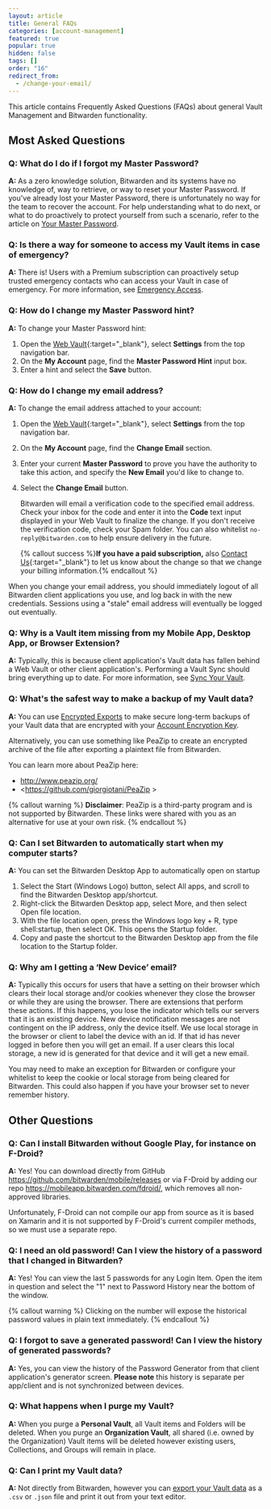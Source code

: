 ```yaml
---
layout: article
title: General FAQs
categories: [account-management]
featured: true
popular: true
hidden: false
tags: []
order: "16"
redirect_from:
  - /change-your-email/
---
```


This article contains Frequently Asked Questions (FAQs) about general Vault Management and Bitwarden functionality.

## Most Asked Questions

### Q: What do I do if I forgot my Master Password?

**A:** As a zero knowledge solution, Bitwarden and its systems have no knowledge of, way to retrieve, or way to reset your Master Password. If you've already lost your Master Password, there is unfortunately no way for the team to recover the account. For help understanding what to do next, or what to do proactively to protect yourself from such a scenario, refer to the article on [Your Master Password]({{site.baseurl}}/master-password/).

### Q: Is there a way for someone to access my Vault items in case of emergency?

**A:** There is! Users with a Premium subscription can proactively setup trusted emergency contacts who can access your Vault in case of emergency. For more information, see [Emergency Access]({{site.baseurl}}/emergency-access/).

### Q: How do I change my Master Password hint?

**A:** To change your Master Password hint:

1. Open the [Web Vault](https://vault.bitwarden.com){:target="\_blank"}, select **Settings** from the top navigation bar.
2. On the **My Account** page, find the **Master Password Hint** input box.
3. Enter a hint and select the **Save** button.

### Q: How do I change my email address?

**A:** To change the email address attached to your account:

1. Open the [Web Vault](https://vault.bitwarden.com){:target="\_blank"}, select **Settings** from the top navigation bar.
2. On the **My Account** page, find the **Change Email** section.
3. Enter your current **Master Password** to prove you have the authority to take this action, and specify the **New Email** you'd like to change to.
4. Select the **Change Email** button.

   Bitwarden will email a verification code to the specified email address. Check your inbox for the code and enter it into the **Code** text input displayed in your Web Vault to finalize the change. If you don't receive the verification code, check your Spam folder. You can also whitelist `no-reply@bitwarden.com` to help ensure delivery in the future.

   {% callout success %}**If you have a paid subscription,** also [Contact Us](https://bitwarden.com/contact){:target="\_blank"} to let us know about the change so that we change your billing information.{% endcallout %}

When you change your email address, you should immediately logout of all Bitwarden client applications you use, and log back in with the new credentials. Sessions using a "stale" email address will eventually be logged out eventually.

### Q: Why is a Vault item missing from my Mobile App, Desktop App, or Browser Extension?

**A:** Typically, this is because client application's Vault data has fallen behind a Web Vault or other client application's. Performing a Vault Sync should bring everything up to date. For more information, see [Sync Your Vault]({{site.baseurl}}/vault-sync/).

### Q: What's the safest way to make a backup of my Vault data?

**A:** You can use [Encrypted Exports]({{site.baseurl}}/encrypted-export/) to make secure long-term backups of your Vault data that are encrypted with your [Account Encryption Key]({{site.baseurl}}/account-encryption-key/).

Alternatively, you can use something like PeaZip to create an encrypted archive of the file after exporting a plaintext file from Bitwarden.

You can learn more about PeaZip here:
- <http://www.peazip.org/>
- <https://github.com/giorgiotani/PeaZip >

{% callout warning %}
**Disclaimer**: PeaZip is a third-party program and is not supported by Bitwarden. These links were shared with you as an alternative for use at your own risk.
{% endcallout %}

### Q: Can I set Bitwarden to automatically start when my computer starts?

**A:** You can  set the Bitwarden Desktop App to automatically open on startup

1. Select the Start (Windows Logo) button, select All apps, and scroll to find the Bitwarden Desktop app/shortcut.
2. Right-click the Bitwarden Desktop app, select More, and then select Open file location.
3. With the file location open, press the Windows logo key + R, type shell:startup, then select OK. This opens the Startup folder.
4. Copy and paste the shortcut to the Bitwarden Desktop app from the file location to the Startup folder.

### Q: Why am I getting a ‘New Device’ email?

**A:** Typically this occurs for users that have a setting on their browser which clears their local storage and/or cookies whenever they close the browser or while they are using the browser. There are extensions that perform these actions. If this happens, you lose the indicator which tells our servers that it is an existing device. New device notification messages are not contingent on the IP address, only the device itself. We use local storage in the browser or client to label the device with an id. If that id has never logged in before then you will get an email. If a user clears this local storage, a new id is generated for that device and it will get a new email.

You may need to make an exception for Bitwarden or configure your whitelist to keep the cookie or local storage from being cleared for Bitwarden. This could also happen if you have your browser set to never remember history.

## Other Questions

### Q: Can I install Bitwarden without Google Play, for instance on F-Droid?

**A:** Yes! You can download directly from GitHub <https://github.com/bitwarden/mobile/releases> or via F-Droid by adding our repo <https://mobileapp.bitwarden.com/fdroid/>, which removes all non-approved libraries.

Unfortunately, F-Droid can not compile our app from source as it is based on Xamarin and it is not supported by F-Droid's current compiler methods, so we must use a separate repo.

### Q: I need an old password! Can I view the history of a password that I changed in Bitwarden?

**A:** Yes! You can view the last 5 passwords for any Login Item. Open the item in question and select the "1" next to Password History near the bottom of the window.

{% callout warning %}
Clicking on the number will expose the historical password values in plain text immediately.
{% endcallout %}

### Q: I forgot to save a generated password! Can I view the history of generated passwords?

**A:** Yes, you can view the history of the Password Generator from that client application's generator screen. **Please note** this history is separate per app/client and is not synchronized between devices.

### Q: What happens when I purge my Vault?

**A:** When you purge a **Personal Vault**, all Vault items and Folders will be deleted. When you purge an **Organization Vault**, all shared (i.e. owned by the Organization) Vault items will be deleted however existing users, Collections, and Groups will remain in place.

### Q: Can I print my Vault data?

**A:** Not directly from Bitwarden, however you can [export your Vault data]({{site.baseurl}}/export-your-data/) as a `.csv` or `.json` file and print it out from your text editor.
